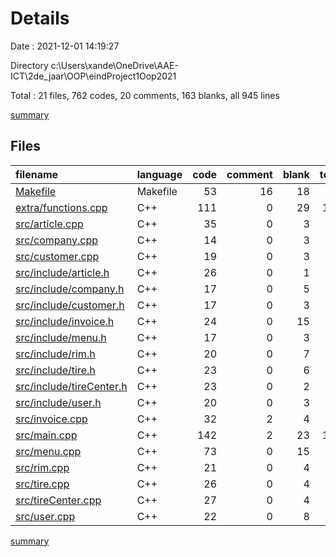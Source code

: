 # Details

Date : 2021-12-01 14:19:27

Directory c:\Users\xande\OneDrive\AAE-ICT\2de_jaar\OOP\eindProject1Oop2021

Total : 21 files,  762 codes, 20 comments, 163 blanks, all 945 lines

[summary](results.md)

## Files
| filename | language | code | comment | blank | total |
| :--- | :--- | ---: | ---: | ---: | ---: |
| [Makefile](/Makefile) | Makefile | 53 | 16 | 18 | 87 |
| [extra/functions.cpp](/extra/functions.cpp) | C++ | 111 | 0 | 29 | 140 |
| [src/article.cpp](/src/article.cpp) | C++ | 35 | 0 | 3 | 38 |
| [src/company.cpp](/src/company.cpp) | C++ | 14 | 0 | 3 | 17 |
| [src/customer.cpp](/src/customer.cpp) | C++ | 19 | 0 | 3 | 22 |
| [src/include/article.h](/src/include/article.h) | C++ | 26 | 0 | 1 | 27 |
| [src/include/company.h](/src/include/company.h) | C++ | 17 | 0 | 5 | 22 |
| [src/include/customer.h](/src/include/customer.h) | C++ | 17 | 0 | 3 | 20 |
| [src/include/invoice.h](/src/include/invoice.h) | C++ | 24 | 0 | 15 | 39 |
| [src/include/menu.h](/src/include/menu.h) | C++ | 17 | 0 | 3 | 20 |
| [src/include/rim.h](/src/include/rim.h) | C++ | 20 | 0 | 7 | 27 |
| [src/include/tire.h](/src/include/tire.h) | C++ | 23 | 0 | 6 | 29 |
| [src/include/tireCenter.h](/src/include/tireCenter.h) | C++ | 23 | 0 | 2 | 25 |
| [src/include/user.h](/src/include/user.h) | C++ | 20 | 0 | 3 | 23 |
| [src/invoice.cpp](/src/invoice.cpp) | C++ | 32 | 2 | 4 | 38 |
| [src/main.cpp](/src/main.cpp) | C++ | 142 | 2 | 23 | 167 |
| [src/menu.cpp](/src/menu.cpp) | C++ | 73 | 0 | 15 | 88 |
| [src/rim.cpp](/src/rim.cpp) | C++ | 21 | 0 | 4 | 25 |
| [src/tire.cpp](/src/tire.cpp) | C++ | 26 | 0 | 4 | 30 |
| [src/tireCenter.cpp](/src/tireCenter.cpp) | C++ | 27 | 0 | 4 | 31 |
| [src/user.cpp](/src/user.cpp) | C++ | 22 | 0 | 8 | 30 |

[summary](results.md)